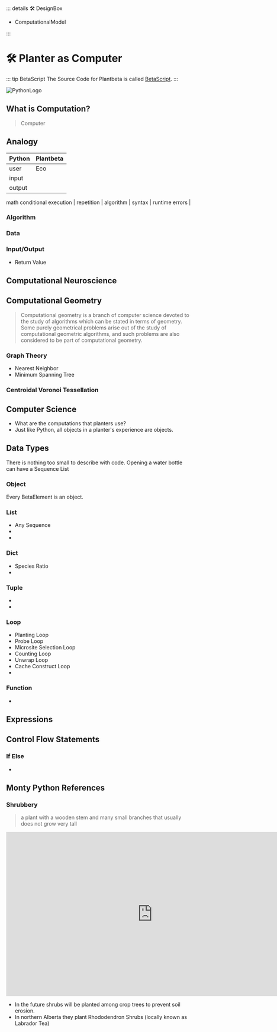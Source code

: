 ::: details 🛠 DesignBox

- ComputationalModel

:::

# 🛠 Planter as Computer

::: tip BetaScript
The Source Code for Plantbeta is called [BetaScript](/reference/Beta/BetaScript).
:::


![PythonLogo](/Python/PythonLogo.png)

## What is Computation?


> Computer





## Analogy 

| Python | Plantbeta|
|--- |--- |
user | Eco
input |
output |
math
conditional execution |
repetition |
algorithm |
syntax |
runtime errors |



### Algorithm

### Data

### Input/Output

- Return Value

## Computational Neuroscience

## Computational Geometry

> Computational geometry is a branch of computer science devoted to the study of algorithms which can be stated in terms of geometry. Some purely geometrical problems arise out of the study of computational geometric algorithms, and such problems are also considered to be part of computational geometry.


### Graph Theory

- Nearest Neighbor
- Minimum Spanning Tree

### Centroidal Voronoi Tessellation


## Computer Science

- What are the computations that planters use?
- Just like Python, all objects in a planter's experience are objects. 



## Data Types

There is nothing too small to describe with code. Opening a water bottle can have a Sequence List



### Object

Every BetaElement is an object.

### List

- Any Sequence
- 
-

### Dict

- Species Ratio
-


### Tuple
- 
-

### Loop

- Planting Loop 
- Probe Loop
- Microsite Selection Loop
- Counting Loop
- Unwrap Loop
- Cache Construct Loop
- 

### Function
-

## Expressions

## Control Flow Statements

### If Else

- 

## Monty Python References

### Shrubbery

> a plant with a wooden stem and many small branches that usually does not grow very tall

<iframe width="789" height="444" src="https://www.youtube.com/embed/zIV4poUZAQo" title="The Knights Who Say &quot;Ni!&quot; - Monty Python and the Holy Grail" frameborder="0" allow="accelerometer; autoplay; clipboard-write; encrypted-media; gyroscope; picture-in-picture; web-share" allowfullscreen></iframe>

- In the future shrubs will be planted among crop trees to prevent soil erosion.
- In northern Alberta they plant Rhododendron Shrubs (locally known as Labrador Tea)
